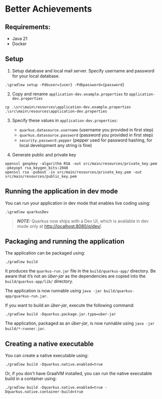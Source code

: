 # Better Achievements

## Requirements:

- Java 21
- Docker

## Setup

1. Setup database and local mail server. Specify username and password for your local database.

```shell script
.\gradlew setup -Pdbuser={user} -Pdbpassword={password}
```

2. Copy and rename `application-dev.example.properties` to `application-dev.properties`

```shell script
cp .\src\main\resources\application-dev.example.properties .\src\main\resources\application-dev.properties
```

3. Specify these values in `application-dev.properties`:
    * `quarkus.datasource.username` (username you provided in first step)
    * `quarkus.datasource.password` (password you provided in first step)
    * `security.password.pepper` (pepper used for password hashing, for local development any string is fine)

4. Generate public and private key

```shell script
openssl genpkey -algorithm RSA -out src/main/resources/private_key.pem -pkeyopt rsa_keygen_bits:2048
openssl rsa -pubout -in src/main/resources/private_key.pem -out src/main/resources/public_key.pem
```

## Running the application in dev mode

You can run your application in dev mode that enables live coding using:

```shell script
.\gradlew quarkusDev
```

> **_NOTE:_**  Quarkus now ships with a Dev UI, which is available in dev mode only at <http://localhost:8080/q/dev/>.

## Packaging and running the application

The application can be packaged using:

```shell script
./gradlew build
```

It produces the `quarkus-run.jar` file in the `build/quarkus-app/` directory.
Be aware that it’s not an _über-jar_ as the dependencies are copied into the `build/quarkus-app/lib/` directory.

The application is now runnable using `java -jar build/quarkus-app/quarkus-run.jar`.

If you want to build an _über-jar_, execute the following command:

```shell script
./gradlew build -Dquarkus.package.jar.type=uber-jar
```

The application, packaged as an _über-jar_, is now runnable using `java -jar build/*-runner.jar`.

## Creating a native executable

You can create a native executable using:

```shell script
./gradlew build -Dquarkus.native.enabled=true
```

Or, if you don't have GraalVM installed, you can run the native executable build in a container using:

```shell script
./gradlew build -Dquarkus.native.enabled=true -Dquarkus.native.container-build=true
```
